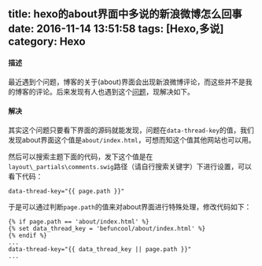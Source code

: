 title: hexo的about界面中多说的新浪微博怎么回事
date: 2016-11-14 13:51:58
tags: [Hexo,多说]
category: Hexo
---

#### 描述

最近遇到个问题，博客的关于(about)界面会出现新浪微博评论，而这些并不是我的博客的评论。后来发现有人也遇到这个[问题](https://www.zhihu.com/question/33262302)，现解决如下。

#### 解决

其实这个问题只要看下界面的源码就能发现，问题在`data-thread-key`的值，我们发现about界面这个值是`about/index.html`，可想而知这个值其他网站也可以用。

然后可以搜索主题下面的代码，发下这个值是在`layout\_partials\comments.swig`路径（请自行搜索关键字）下进行设置，可以看下代码：

```
data-thread-key="{{ page.path }}"
```
于是可以通过判断`page.path`的值来对about界面进行特殊处理，修改代码如下：

```
{% if page.path == 'about/index.html' %}
{% set data_thread_key = 'befuncool/about/index.html' %}
{% endif %}
...
data-thread-key="{{ data_thread_key || page.path }}"
...
```